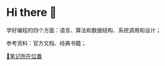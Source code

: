 # Hi there 👋

学好编程的四个方面：语言、算法和数据结构、系统调用和设计；

参考资料：官方文档、经典书籍；

[📒笔记所在位置](https://github.com/azi-v/azi-v)

<!--
**azi-v/azi-v** is a ✨ _special_ ✨ repository because its `README.md` (this file) appears on your GitHub profile.

Here are some ideas to get you started:

- 🔭 I’m currently working on ...
- 🌱 I’m currently learning ...
- 👯 I’m looking to collaborate on ...
- 🤔 I’m looking for help with ...
- 💬 Ask me about ...
- 📫 How to reach me: ...
- 😄 Pronouns: ...
- ⚡ Fun fact: ...
-->
